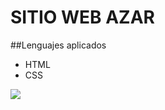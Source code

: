 # SITIO WEB AZAR

##Lenguajes aplicados

- HTML
- CSS

[![](https://cms.rootstack.com/sites/default/files/inline-images/23-237381_java-html-language-logo-png-transparent-png.png)](https://cms.rootstack.com/sites/default/files/inline-images/23-237381_java-html-language-logo-png-transparent-png.png)